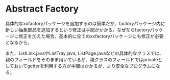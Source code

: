 # Abstract Factory

具体的なxxfactoryパッケージを追加するのは簡単だが、factoryパッケージ内に新しい抽象部品を追加するという修正は手間がかかる。なぜならfactoryパッケージに修正を加えた場合、基本的に全てのxxfactoryパッケージにも修正が必要となるから。

また、ListLink.javaやListTray.java, ListPage.javaなどの具体的なクラスでは、親のフィールドをそのまま用いているが、親クラスのフィールドではprivateとしておいてgetterを利用する方が手間はかかるが、より安全なプログラムになる。